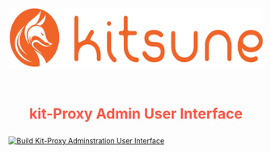 <!--
title: 'kit-proxy v2 - Application'
description: 'This application helps in making a middle ware application channel to address all the application using kit-proxy solution.'
layout: Doc
framework: v2
platform: AWS
language: JavaScript
-->

<p align="center">
    <img src="./src/assets/images/logo_1.png" height=120 >
</p>

<br/>

# <p align="center" style="font-weight: 700; color: #FF5544"> kit-Proxy Admin User Interface </p>

[![Build Kit-Proxy Adminstration User Interface](https://github.com/nowfloats/kit-proxy-admin-ui/actions/workflows/verifyBuilds.yml/badge.svg?branch=main)](https://github.com/nowfloats/kit-proxy-admin-ui/actions/workflows/verifyBuilds.yml)

